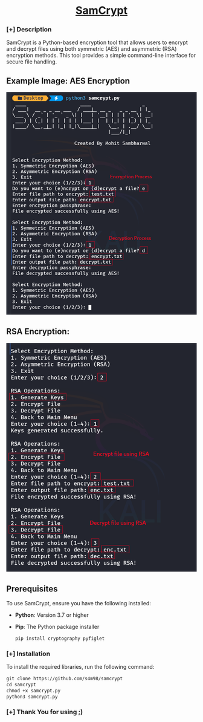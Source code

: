 <h1 align="center"><u>SamCrypt</u></h1>

### [+] Description
SamCrypt is a Python-based encryption tool that allows users to encrypt and decrypt files using both symmetric (AES) and asymmetric (RSA) encryption methods. This tool provides a simple command-line interface for secure file handling.

## Example Image: AES Encryption

![Alt text](https://raw.githubusercontent.com/s4m98/samcrypt/refs/heads/main/samcrypt.png)

## RSA Encryption:

![Alt text](https://raw.githubusercontent.com/s4m98/samcrypt/refs/heads/main/samcrypt2.png)

## Prerequisites
To use SamCrypt, ensure you have the following installed:

- **Python**: Version 3.7 or higher
- **Pip**: The Python package installer
  
  ```
  pip install cryptography pyfiglet
  ```

### [+] Installation
To install the required libraries, run the following command:

```
git clone https://github.com/s4m98/samcrypt
cd samcrypt
chmod +x samcrypt.py
python3 samcrypt.py
```

### [+] Thank You for using ;)
